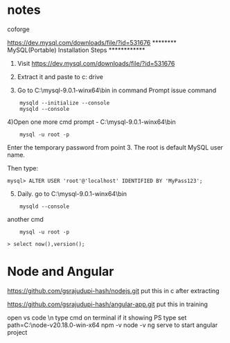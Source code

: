 # notes
coforge

https://dev.mysql.com/downloads/file/?id=531676
******** MySQL(Portable) Installation Steps ************

1) Visit https://dev.mysql.com/downloads/file/?id=531676 

2) Extract it and paste to c: drive

3) Go to C:\mysql-9.0.1-winx64\bin in command Prompt
issue command
```
	mysqld --initialize --console
	mysqld --console
```
4)Open one more cmd prompt - C:\mysql-9.0.1-winx64\bin 
```
	mysql -u root -p
```
Enter the temporary password from point 3. 
The root is default MySQL user name. 

Then type: 
```
mysql> ALTER USER 'root'@'localhost' IDENTIFIED BY 'MyPass123';
```

5) Daily.
go to C:\mysql-9.0.1-winx64\bin
```
	mysqld --console
```
another cmd
```
	mysql -u root -p
```
```
> select now(),version();
```
# Node and Angular
https://github.com/gsrajudupi-hash/nodejs.git
put this in c after extracting 


https://github.com/gsrajudupi-hash/angular-app.git
put this in training

open vs code \n
type cmd on terminal if it showing PS 
type set path=C:\node-v20.18.0-win-x64
npm -v
node -v 
ng serve to start angular project
